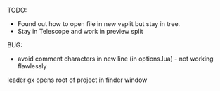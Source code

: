 TODO:

* Found out how to open file in new vsplit but stay in tree.
* Stay in Telescope and work in preview split




BUG:
* avoid comment characters in new line (in options.lua) - not working flawlessly






leader gx opens root of project in finder window
